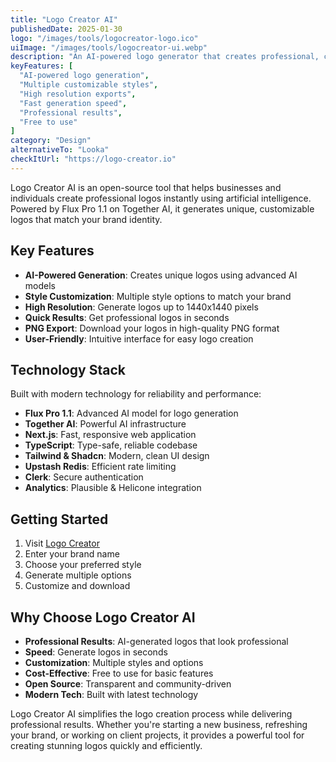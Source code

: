 ```yaml
---
title: "Logo Creator AI"
publishedDate: 2025-01-30
logo: "/images/tools/logocreator-logo.ico"
uiImage: "/images/tools/logocreator-ui.webp"
description: "An AI-powered logo generator that creates professional, customizable logos in seconds using Flux and Together AI technology."
keyFeatures: [
  "AI-powered logo generation",
  "Multiple customizable styles",
  "High resolution exports",
  "Fast generation speed",
  "Professional results",
  "Free to use"
]
category: "Design"
alternativeTo: "Looka"
checkItUrl: "https://logo-creator.io"
---
```


Logo Creator AI is an open-source tool that helps businesses and individuals create professional logos instantly using artificial intelligence. Powered by Flux Pro 1.1 on Together AI, it generates unique, customizable logos that match your brand identity.

## Key Features

- **AI-Powered Generation**: Creates unique logos using advanced AI models
- **Style Customization**: Multiple style options to match your brand
- **High Resolution**: Generate logos up to 1440x1440 pixels
- **Quick Results**: Get professional logos in seconds
- **PNG Export**: Download your logos in high-quality PNG format
- **User-Friendly**: Intuitive interface for easy logo creation


## Technology Stack

Built with modern technology for reliability and performance:
- **Flux Pro 1.1**: Advanced AI model for logo generation
- **Together AI**: Powerful AI infrastructure
- **Next.js**: Fast, responsive web application
- **TypeScript**: Type-safe, reliable codebase
- **Tailwind & Shadcn**: Modern, clean UI design
- **Upstash Redis**: Efficient rate limiting
- **Clerk**: Secure authentication
- **Analytics**: Plausible & Helicone integration

## Getting Started

1. Visit [Logo Creator](https://logo-creator.io)
2. Enter your brand name
3. Choose your preferred style
4. Generate multiple options
5. Customize and download



## Why Choose Logo Creator AI

- **Professional Results**: AI-generated logos that look professional
- **Speed**: Generate logos in seconds
- **Customization**: Multiple styles and options
- **Cost-Effective**: Free to use for basic features
- **Open Source**: Transparent and community-driven
- **Modern Tech**: Built with latest technology

Logo Creator AI simplifies the logo creation process while delivering professional results. Whether you're starting a new business, refreshing your brand, or working on client projects, it provides a powerful tool for creating stunning logos quickly and efficiently.
